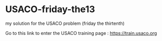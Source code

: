 # USACO-friday-the13
my solution for the USACO problem (friday the thirtenth)

Go to this link to enter the USACO training page : https://train.usaco.org
